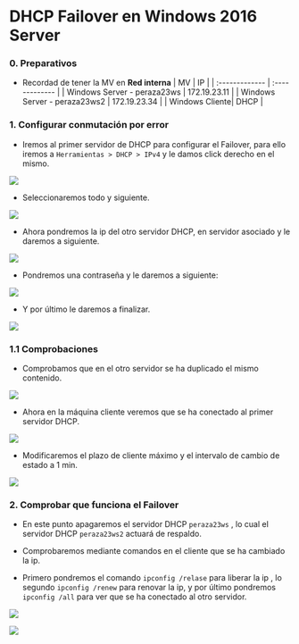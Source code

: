 # **DHCP Failover en Windows 2016 Server**

### **0. Preparativos**
- Recordad de tener la MV en **Red interna**
| MV     | IP     |
| :------------- | :------------- |
| Windows Server - peraza23ws | 172.19.23.11 |
| Windows Server - peraza23ws2 | 172.19.23.34 |
| Windows Cliente| DHCP   |

### **1. Configurar conmutación por error**

- Iremos al primer servidor de DHCP para configurar el Failover, para ello iremos a ``Herramientas > DHCP > IPv4`` y le damos click derecho en el mismo.

![](img/010.png)

- Seleccionaremos todo y siguiente.

![](img/011.png)

- Ahora pondremos la ip del otro servidor DHCP, en servidor asociado y le daremos a siguiente.

![](img/015.png)

- Pondremos una contraseña y le daremos a siguiente:

![](img/016.png)

- Y por último le daremos a finalizar.

![](img/017.png)

### **1.1 Comprobaciones**

- Comprobamos que en el otro servidor se ha duplicado el mismo contenido.

![](img/018.png)

- Ahora en la máquina cliente veremos que se ha conectado al primer servidor DHCP.

![](img/026.png)

- Modificaremos el plazo de cliente máximo y el intervalo de cambio de estado a 1 min.

![](img/025.png)

### **2. Comprobar que funciona el Failover**

- En este punto apagaremos el servidor DHCP ``peraza23ws`` , lo cual el servidor DHCP ``peraza23ws2`` actuará de respaldo.

- Comprobaremos mediante comandos en el cliente que se ha cambiado la ip.

- Primero pondremos el comando `ipconfig /relase` para liberar la ip , lo segundo `ipconfig /renew` para renovar la ip, y por último pondremos `ipconfig /all` para ver que se ha conectado al otro servidor.

![](img/027.png)

![](img/028.png)
